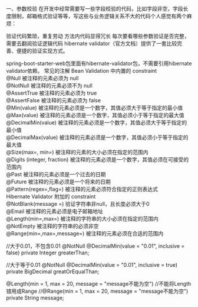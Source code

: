 一、参数校验
 在开发中经常需要写一些字段校验的代码，比如字段非空，字段长度限制，邮箱格式验证等等，写这些与业务逻辑关系不大的代码个人感觉有两个麻烦：

验证代码繁琐，重复劳动
方法内代码显得冗长
每次要看哪些参数验证是否完整，需要去翻阅验证逻辑代码
hibernate validator（官方文档）提供了一套比较完善、便捷的验证实现方式。

spring-boot-starter-web包里面有hibernate-validator包，不需要引用hibernate validator依赖。
常见的注解
  Bean Validation 中内置的 constraint     
@Null   被注释的元素必须为 null     
@NotNull    被注释的元素必须不为 null     
@AssertTrue     被注释的元素必须为 true     
@AssertFalse    被注释的元素必须为 false     
@Min(value)     被注释的元素必须是一个数字，其值必须大于等于指定的最小值     
@Max(value)     被注释的元素必须是一个数字，其值必须小于等于指定的最大值     
@DecimalMin(value)  被注释的元素必须是一个数字，其值必须大于等于指定的最小值     
@DecimalMax(value)  被注释的元素必须是一个数字，其值必须小于等于指定的最大值     
@Size(max=, min=)   被注释的元素的大小必须在指定的范围内     
@Digits (integer, fraction)     被注释的元素必须是一个数字，其值必须在可接受的范围内     
@Past   被注释的元素必须是一个过去的日期     
@Future     被注释的元素必须是一个将来的日期     
@Pattern(regex=,flag=)  被注释的元素必须符合指定的正则表达式     
Hibernate Validator 附加的 constraint     
@NotBlank(message =)   验证字符串非null，且长度必须大于0     
@Email  被注释的元素必须是电子邮箱地址     
@Length(min=,max=)  被注释的字符串的大小必须在指定的范围内     
@NotEmpty   被注释的字符串的必须非空     
@Range(min=,max=,message=)  被注释的元素必须在合适的范围内

//大于0.01，不包含0.01
@NotNull
@DecimalMin(value = "0.01", inclusive = false)
private Integer greaterThan;

//大于等于0.01
@NotNull
@DecimalMin(value = "0.01", inclusive = true)
private BigDecimal greatOrEqualThan;

@Length(min = 1, max = 20, message = "message不能为空")
//不能将Length错用成Range
//@Range(min = 1, max = 20, message = "message不能为空")
private String message;
